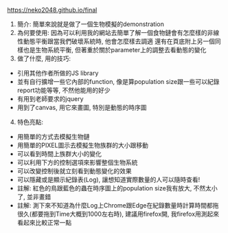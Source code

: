 https://neko2048.github.io/final
1. 簡介: 簡單來說就是做了一個生物模擬的demonstration
2. 為何要使用: 因為可以利用我的網站去簡單了解一個食物鏈會有怎麼樣的非線性動態平衡跟當我們破壞系統時, 他會怎麼樣去調適
還有在頁底附上另一個同樣也是生物系統平衡, 但著重於關於parameter上的調整去看動態的變化
3. 做了什麼, 用的技巧: 
  * 引用其他作者所做的JS library
  * 並有自行擴增一些它內部的function, 像是算population size跟一些可以紀錄report功能等等, 不然他能用的好少
  * 有用到老師要求的jquery
  * 用到了canvas, 用它來畫圖, 特別是動態的時序圖
4. 特色亮點: 
  * 用簡單的方式去模擬生物鏈
  * 用簡單的PIXEL圖示去模擬生物族群的大小跟移動
  * 可以看到時間上族群大小的變化
  * 可以利用下方的控制選項來影響整個生物系統
  * 可以改變控制後就立刻看到動態變化的效果
  * 可以隱藏或是顯示紀錄表(Log), 讓想知道實際數量的人可以隨時查看!
  * 註解: 紅色的鳥跟藍色的蟲在時序圖上的population size我有放大, 不然太小了, 並非畫錯
  * 註解: 測下來不知道為什麼Log上Chrome跟Edge在紀錄數量時計算時間都拖很久(都要拖到Time大概到1000左右時), 建議用firefox開, 我firefox用測起來看起來比較正常一點